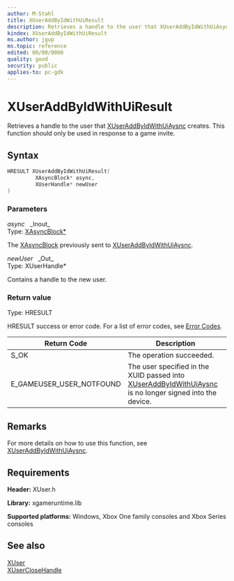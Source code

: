 ```yaml
---
author: M-Stahl
title: XUserAddByIdWithUiResult
description: Retrieves a handle to the user that XUserAddByIdWithUiAsync creates. This function should only be used in response to a game invite.
kindex: XUserAddByIdWithUiResult
ms.author: jgup
ms.topic: reference
edited: 00/00/0000
quality: good
security: public
applies-to: pc-gdk
---
```


# XUserAddByIdWithUiResult  

Retrieves a handle to the user that [XUserAddByIdWithUiAysnc](xuseraddbyidwithuiasync.md) creates. 
This function should only be used in response to a game invite. 

## Syntax  
  
```cpp
HRESULT XUserAddByIdWithUiResult(  
         XAsyncBlock* async,  
         XUserHandle* newUser  
)  
```  
  
### Parameters  
  
*async* &nbsp;&nbsp;\_Inout\_  
Type: [XAsyncBlock*](../../xasync/structs/xasyncblock.md)  

The [XAsyncBlock](../../xasync/structs/xasyncblock.md) previously sent to [XUserAddByIdWithUiAysnc](xuseraddbyidwithuiasync.md).

*newUser* &nbsp;&nbsp;\_Out\_  
Type: XUserHandle*  

Contains a handle to the new user.

### Return value
Type: HRESULT
  
HRESULT success or error code.
For a list of error codes, see [Error Codes](../../../errorcodes.md).

| Return Code           | Description             |
|-----------------------|-------------------------|
| S_OK                  | The operation succeeded. |
| E_GAMEUSER_USER_NOTFOUND | The user specified in the XUID passed into [XUserAddByIdWithUiAysnc](xuseraddbyidwithuiasync.md) is no longer signed into the device. |


## Remarks

For more details on how to use this function, see [XUserAddByIdWithUiAysnc](xuseraddbyidwithuiasync.md).
  
## Requirements  
  
**Header:** XUser.h
  
**Library:** xgameruntime.lib  
  
**Supported platforms:** Windows, Xbox One family consoles and Xbox Series consoles  
  
## See also  
[XUser](../xuser_members.md)  
[XUserCloseHandle](xuserclosehandle.md)  
  